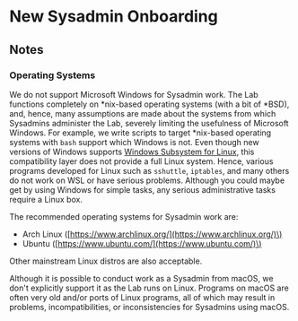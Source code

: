 # New Sysadmin Onboarding

## Notes

### Operating Systems

We do not support Microsoft Windows for Sysadmin work.  The Lab functions completely on \*nix-based operating systems \(with a bit of \*BSD\), and, hence, many assumptions are made about the systems from which Sysadmins administer the Lab, severely limiting the usefulness of Microsoft Windows.  For example, we write scripts to target \*nix-based operating systems with `bash` support which Windows is not.  Even though new versions of Windows supports [Windows Subsystem for Linux](https://en.wikipedia.org/wiki/Windows_Subsystem_for_Linux),  this compatibility layer does not provide a full Linux system.  Hence, various programs developed for Linux such as `sshuttle`, `iptables`, and many others do not work on WSL or have serious problems. Although you could maybe get by using Windows for simple tasks, any serious administrative tasks require a Linux box.

The recommended operating systems for Sysadmin work are:

* Arch Linux \([https://www.archlinux.org/](https://www.archlinux.org/)\)
* Ubuntu \([https://www.ubuntu.com/](https://www.ubuntu.com/)\)

Other mainstream Linux distros are also acceptable.

Although it is possible to conduct work as a Sysadmin from macOS, we don't explicitly support it as the Lab runs on Linux.  Programs on macOS are often very old and/or ports of Linux programs, all of which may result in problems, incompatibilities, or inconsistencies for Sysadmins using macOS.

